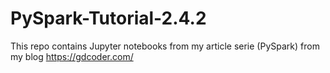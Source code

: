 # PySpark-Tutorial-2.4.2

This repo contains Jupyter notebooks from my article serie (PySpark) from my blog https://gdcoder.com/
